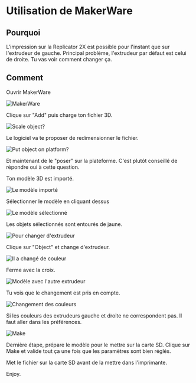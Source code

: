 # Utilisation de MakerWare

## Pourquoi

L'impression sur la Replicator 2X est possible pour l'instant que sur l'extrudeur de gauche.
Principal problème, l'extrudeur par défaut est celui de droite. Tu vas voir comment changer ça.

## Comment

Ouvrir MakerWare

![MakerWare](01-MakerWare.png)

Clique sur "Add" puis charge ton fichier 3D.

![Scale object?](02-scale.png)

Le logiciel va te proposer de redimensionner le fichier.

![Put object on platform?](03-plateform.png)

Et maintenant de le "poser" sur la plateforme. C'est plutôt conseillé de répondre oui à cette question.

Ton modèle 3D est importé.

![Le modèle importé](04-modele.png)

Sélectionner le modèle en cliquant dessus

![Le modèle sélectionné](05-selected-modele.png)

Les objets sélectionnés sont entourés de jaune.

![Pour changer d'extrudeur](06-Object-Right.png)

Clique sur "Object" et change d'extrudeur.

![Il a changé de couleur](07-Object-Left.png)

Ferme avec la croix.

![Modèle avec l'autre extrudeur](08-Object-Grey.png)

Tu vois que le changement est pris en compte.

![Changement des couleurs](09-Preferences.png)

Si les couleurs des extrudeurs gauche et droite ne correspondent pas. Il faut aller dans les préférences.

![Make](10-Make.png)

Dernière étape, prépare le modèle pour le mettre sur la carte SD. Clique sur Make et valide tout ça une fois que les paramètres sont bien réglés.

Met le fichier sur la carte SD avant de la mettre dans l'imprimante.

Enjoy.